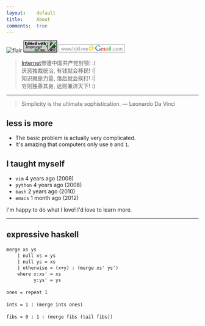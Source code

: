 ```yaml
---
layout:    default
title:     About
comments:  true
---
```


![flair](http://stackoverflow.com/users/flair/348785.png)
![vim](/img/love-vim.gif)
![gmail](/img/gmail.png)

> [Internet](http://en.wikipedia.org/wiki/Internet)惨遭中国共产党封锁! :(  
> 厌恶独裁统治, 有钱就会移民! :|  
> 知识就是力量, 落后就会挨打! :|  
> 穷则独善其身, 达则兼济天下! :)   

---------------------------------

> Simplicity is the ultimate sophistication. — Leonardo Da Vinci

## less is more

- The basic problem is actually very complicated.
- It's amazing that computers only use `0` and `1`.

## I taught myself

- `vim` 4 years ago (2008)
- `python` 4 years ago (2008)
- `bash` 2 years ago (2010)
- `emacs` 1 month ago (2012)

I'm happy to do what I love! I'd love to learn more.

---------------------------------

## expressive haskell

    merge xs ys
        | null xs = ys
        | null ys = xs
        | otherwise = (x+y) : (merge xs' ys')
        where x:xs' = xs
              y:ys' = ys

    ones = repeat 1

    ints = 1 : (merge ints ones)

    fibs = 0 : 1 : (merge fibs (tail fibs))
